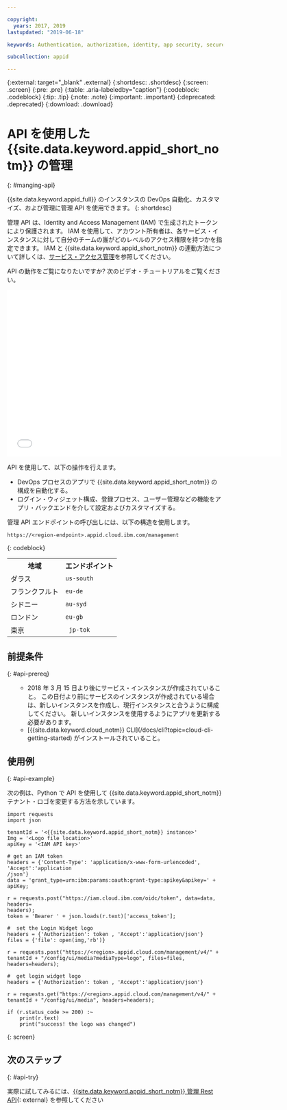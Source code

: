 ```yaml
---

copyright:
  years: 2017, 2019
lastupdated: "2019-06-18"

keywords: Authentication, authorization, identity, app security, secure, application identity, app to app, access token

subcollection: appid

---
```


{:external: target="_blank" .external}
{:shortdesc: .shortdesc}
{:screen: .screen}
{:pre: .pre}
{:table: .aria-labeledby="caption"}
{:codeblock: .codeblock}
{:tip: .tip}
{:note: .note}
{:important: .important}
{:deprecated: .deprecated}
{:download: .download}

# API を使用した {{site.data.keyword.appid_short_notm}} の管理
{: #manging-api}

{{site.data.keyword.appid_full}} のインスタンスの DevOps 自動化、カスタマイズ、および管理に管理 API を使用できます。
{: shortdesc}

管理 API は、Identity and Access Management (IAM) で生成されたトークンにより保護されます。 IAM を使用して、アカウント所有者は、各サービス・インスタンスに対して自分のチームの誰がどのレベルのアクセス権限を持つかを指定できます。 IAM と {{site.data.keyword.appid_short_notm}} の連動方法について詳しくは、[サービス・アクセス管理](/docs/services/appid?topic=appid-service-access-management)を参照してください。


API の動作をご覧になりたいですか? 次のビデオ・チュートリアルをご覧ください。

<iframe class="embed-responsive-item" id="about-appid-api" title="{{site.data.keyword.appid_short_notm}} API の概要" type="text/html" width="640" height="390" src="//www.youtube.com/embed/b2ABxvAdGg0?rel=0" frameborder="0" webkitallowfullscreen mozallowfullscreen allowfullscreen> </iframe>


API を使用して、以下の操作を行えます。
* DevOps プロセスのアプリで {{site.data.keyword.appid_short_notm}} の構成を自動化する。
* ログイン・ウィジェット構成、登録プロセス、ユーザー管理などの機能をアプリ・バックエンドを介して設定およびカスタマイズする。


管理 API エンドポイントの呼び出しには、以下の構造を使用します。

```
https://<region-endpoint>.appid.cloud.ibm.com/management
```
{: codeblock}


<table>
  <tr>
    <th>地域</th>
    <th>エンドポイント</th>
  </tr>
  <tr>
    <td>ダラス</td>
    <td><code>us-south</code></td>
  </tr>
  <tr>
    <td>フランクフルト</td>
    <td><code>eu-de</code></td>
  </tr>
  <tr>
    <td>シドニー</td>
    <td><code>au-syd</code></td>
  </tr>
  <tr>
    <td>ロンドン</td>
    <td><code>eu-gb</code></td>
  </tr>
  <tr>
    <td>東京</td>
    <td><code> jp-tok </code></td>
  </tr>
</table>



## 前提条件
{: #api-prereq}

<ul><ul><li>2018 年 3 月 15 日より後にサービス・インスタンスが作成されていること。 この日付より前にサービスのインスタンスが作成されている場合は、新しいインスタンスを作成し、現行インスタンスと合うように構成してください。 新しいインスタンスを使用するようにアプリを更新する必要があります。</li>
<li>[{{site.data.keyword.cloud_notm}} CLI](/docs/cli?topic=cloud-cli-getting-started) がインストールされていること。</li></ul></ul>

## 使用例
{: #api-example}

次の例は、Python で API を使用して {{site.data.keyword.appid_short_notm}} テナント・ロゴを変更する方法を示しています。

```
import requests
import json

tenantId = '<{{site.data.keyword.appid_short_notm}} instance>'
Img = '<Logo file location>'
apiKey = '<IAM API key>'

# get an IAM token
headers = {'Content-Type': 'application/x-www-form-urlencoded', 'Accept':'application
/json'}
data = 'grant_type=urn:ibm:params:oauth:grant-type:apikey&apikey=' + apiKey;

r = requests.post("https://iam.cloud.ibm.com/oidc/token", data=data, headers=
headers);
token = 'Bearer ' + json.loads(r.text)['access_token'];

#  set the Login Widget logo
headers = {'Authorization': token , 'Accept':'application/json'}
files = {'file': open(img,'rb')}

r = requests.post("https://<region>.appid.cloud.com/management/v4/" + tenantId + "/config/ui/media?mediaType=logo", files=files, headers=headers);

#  get login widget logo
headers = {'Authorization': token , 'Accept':'application/json'}

r = requests.get("https://<region>.appid.cloud.com/management/v4/" + tenantId + "/config/ui/media", headers=headers);

if (r.status_code >= 200) :~
    print(r.text)
    print("success! the logo was changed")
```
{: screen}


## 次のステップ
{: #api-try}

実際に試してみるには、[{{site.data.keyword.appid_short_notm}} 管理 Rest API](https://us-south.appid.cloud.ibm.com/swagger-ui/#/){: external} を参照してください
